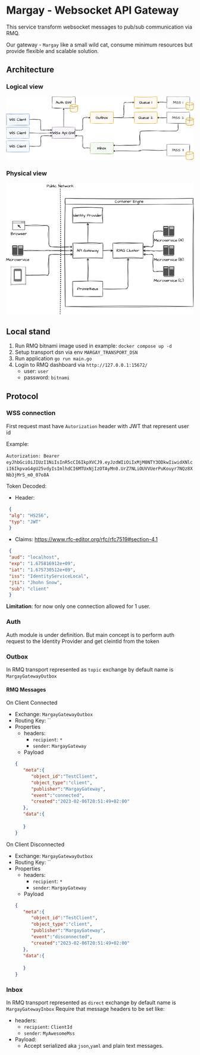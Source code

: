 # Margay - Websocket API Gateway

This service transform websocket messages to pub/sub communication via RMQ.

Our gateway - `Margay` like a small wild cat, consume minimum resources but provide flexible and scalable solution.


## Architecture

### Logical view
[<img src=".docs/WSSApiGW.png">](http://google.com.au/)

### Physical view

[<img src=".docs/WSSApiGW-phisical.png">](http://google.com.au/)

## Local stand
1) Run RMQ bitnami image used in example: `docker compose up -d`
2) Setup transport dsn via env `MARGAY_TRANSPORT_DSN`
3) Run application `go run main.go`
4) Login to RMQ dashboard via `http://127.0.0.1:15672/`
   - user: `user`
   - password: `bitnami`

## Protocol

### WSS connection

First request mast have `Autorization` header with JWT that represent user id

Example: 

`Autorization: Bearer eyJhbGciOiJIUzI1NiIsInR5cCI6IkpXVCJ9.eyJzdWIiOiIxMjM0NTY3ODkwIiwidXNlciI6IkpvaG4gU25vdyIsImlhdCI6MTUxNjIzOTAyMn0.UrZ7NLiOUVVUerPuKouyr7NQz8XNb3jMrS_m0_07o8A`

Token Decoded:
- Header:
 ```json
  {
  "alg": "HS256",
  "typ": "JWT"
  }
  ```
- Claims: https://www.rfc-editor.org/rfc/rfc7519#section-4.1
 ```json
  {
  "aud": "localhost", 
  "exp": "1.675816912e+09",
  "iat": "1.675730512e+09",
  "iss": "IdentityServiceLocal",
  "jti": "Jhohn Snow",
  "sub": "client"
  }
  ```

**Limitation**: for now only one connection allowed for 1 user.

### Auth 
   Auth module is under definition.
   But main concept is to perform auth request to the Identity Provider and get cleintId from the token

### Outbox
In RMQ transport represented as `topic` exchange by default name is `MargayGatewayOutbox`

#### RMQ Messages
On Client Connected
- Exchange:	`MargayGatewayOutbox`
- Routing Key: ``
- Properties
  - headers:
    - `recipient`: `*`
    - `sender`:	`MargayGateway`
  - Payload
  ```json
  {
     "meta":{
        "object_id":"TestClient",
        "object_type":"client",
        "publisher":"MargayGateway",
        "event":"connected",
        "created":"2023-02-06T20:51:49+02:00"
     },
     "data":{
        
     }
  }
  ```

On Client Disconnected
- Exchange:	`MargayGatewayOutbox`
- Routing Key: ``
- Properties
  - headers:
    - `recipient`: `*`
    - `sender`:	`MargayGateway`
  - Payload
  ```json
  {
     "meta":{
        "object_id":"TestClient",
        "object_type":"client",
        "publisher":"MargayGateway",
        "event":"disconnected",
        "created":"2023-02-06T20:51:49+02:00"
     },
     "data":{
        
     }
  }
  ```
### Inbox

In RMQ transport represented as `direct` exchange by default name is `MargayGatewayInbox`
Require that message headers to be set like:
- headers:
  - `recipient`: `ClientId`
  - `sender`:	`MyAwesomeMss`
- Payload:
  - Accept serialized aka `json`,`yaml` and plain text messages.






